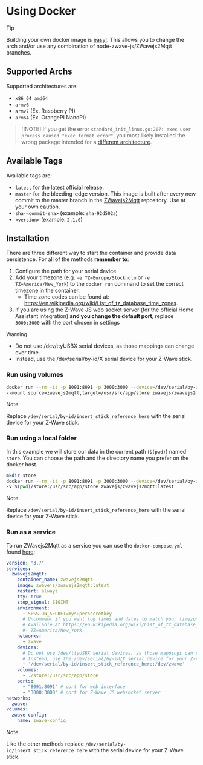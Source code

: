 
# Using Docker

> [!TIP]
> Building your own docker image is [easy!](development/custom-docker.md). This allows you to change the arch and/or use any combination of node-zwave-js/ZWavejs2Mqtt branches.

## Supported Archs

Supported architectures are:

- `x86_64 amd64`
- `armv6`
- `armv7` (Ex. Raspberry PI)
- `arm64` (Ex. OrangePI NanoPI)

> [!NOTE] If you get the error `standard_init_linux.go:207: exec user process caused "exec format error"`, you most likely installed the wrong package intended for a [different architecture](https://github.com/zwave-js/zwavejs2mqtt/tree/master/docs/troubleshooting/improper-arch.md).

## Available Tags

Available tags are:

- `latest` for the latest official release.
- `master` for the bleeding-edge version. This image is built after every new commit to the master branch in the [ZWavejs2Mqtt](https://github.com/zwave-js/zwavejs2mqtt/commits/master) repository. Use at your own caution.
- `sha-<commit-sha>` (example: `sha-92d502a`)
- `<version>` (example: `2.1.0`)

## Installation

There are three different way to start the container and provide data persistence. For all of the methods **remember to**:

1. Configure the path for your serial device
2. Add your timezone (e.g. `-e TZ=Europe/Stockholm` or `-e TZ=America/New_York`) to the `docker run` command to set the correct timezone in the container.
    - Time zone codes can be found at: <https://en.wikipedia.org/wiki/List_of_tz_database_time_zones>.
3. If you are using the Z-Wave JS web socket server (for the official Home Assistant integration) **and you change the default port**, replace `3000:3000` with the port chosen in settings

> [!WARNING]
> - Do not use /dev/ttyUSBX serial devices, as those mappings can change over time.
> - Instead, use the /dev/serial/by-id/X serial device for your Z-Wave stick.

### Run using volumes

```bash
docker run --rm -it -p 8091:8091 -p 3000:3000 --device=/dev/serial/by-id/insert_stick_reference_here:/dev/zwave \
--mount source=zwavejs2mqtt,target=/usr/src/app/store zwavejs/zwavejs2mqtt:latest
```

> [!NOTE]
> Replace `/dev/serial/by-id/insert_stick_reference_here` with the serial device for your Z-Wave stick.

### Run using a local folder

In this example we will store our data in the current path (`$(pwd)`) named `store`. You can choose the path and the directory name you prefer on the docker host.

```bash
mkdir store
docker run --rm -it -p 8091:8091 -p 3000:3000 --device=/dev/serial/by-id/insert_stick_reference_here:/dev/zwave \
-v $(pwd)/store:/usr/src/app/store zwavejs/zwavejs2mqtt:latest
```

> [!NOTE]
> Replace `/dev/serial/by-id/insert_stick_reference_here` with the serial device for your Z-Wave stick.

### Run as a service

To run ZWavejs2Mqtt as a service you can use the `docker-compose.yml` found [here](./docker-compose.yml):

```yml
version: "3.7"
services:
  zwavejs2mqtt:
    container_name: zwavejs2mqtt
    image: zwavejs/zwavejs2mqtt:latest
    restart: always
    tty: true
    stop_signal: SIGINT
    environment:
      - SESSION_SECRET=mysupersecretkey
      # Uncomment if you want log times and dates to match your timezone instead of UTC
      # Available at https://en.wikipedia.org/wiki/List_of_tz_database_time_zones
      #- TZ=America/New_York
    networks:
      - zwave
    devices:
      # Do not use /dev/ttyUSBX serial devices, as those mappings can change over time.
      # Instead, use the /dev/serial/by-id/X serial device for your Z-Wave stick.
      - '/dev/serial/by-id/insert_stick_reference_here:/dev/zwave'
    volumes:
      - ./store:/usr/src/app/store
    ports:
      - "8091:8091" # port for web interface
      - "3000:3000" # port for Z-Wave JS websocket server
networks:
  zwave:
volumes:
  zwave-config:
    name: zwave-config
```

> [!NOTE]
> Like the other methods replace `/dev/serial/by-id/insert_stick_reference_here` with the serial device for your Z-Wave stick.

